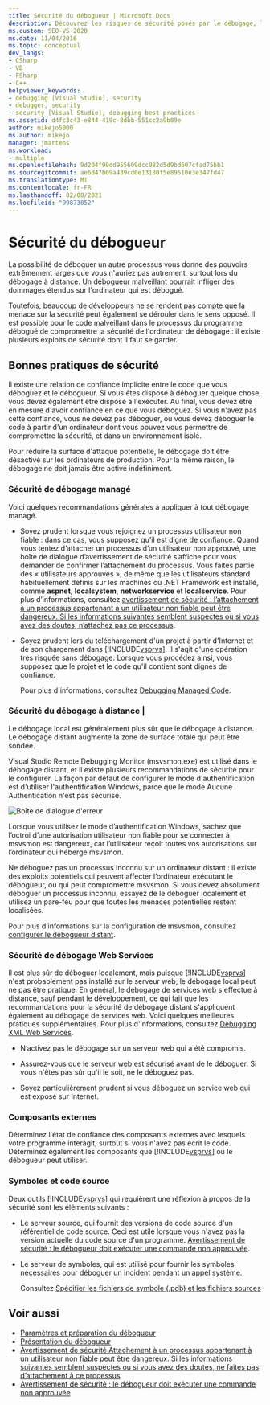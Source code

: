 ```yaml
---
title: Sécurité du débogueur | Microsoft Docs
description: Découvrez les risques de sécurité posés par le débogage, les risques liés à l’ordinateur de débogage et à l’ordinateur en cours de débogage. Suivez les recommandations pour réduire les risques.
ms.custom: SEO-VS-2020
ms.date: 11/04/2016
ms.topic: conceptual
dev_langs:
- CSharp
- VB
- FSharp
- C++
helpviewer_keywords:
- debugging [Visual Studio], security
- debugger, security
- security [Visual Studio], debugging best practices
ms.assetid: d4fc3c43-e844-419c-8dbb-551cc2a9b09e
author: mikejo5000
ms.author: mikejo
manager: jmartens
ms.workload:
- multiple
ms.openlocfilehash: 9d204f99dd955609dcc082d5d9bd607cfad75bb1
ms.sourcegitcommit: ae6d47b09a439cd0e13180f5e89510e3e347fd47
ms.translationtype: MT
ms.contentlocale: fr-FR
ms.lasthandoff: 02/08/2021
ms.locfileid: "99873052"
---
```

# <a name="debugger-security"></a>Sécurité du débogueur
La possibilité de déboguer un autre processus vous donne des pouvoirs extrêmement larges que vous n'auriez pas autrement, surtout lors du débogage à distance. Un débogueur malveillant pourrait infliger des dommages étendus sur l'ordinateur qui est débogué.

 Toutefois, beaucoup de développeurs ne se rendent pas compte que la menace sur la sécurité peut également se dérouler dans le sens opposé. Il est possible pour le code malveillant dans le processus du programme débogué de compromettre la sécurité de l'ordinateur de débogage : il existe plusieurs exploits de sécurité dont il faut se garder.

## <a name="security-best-practices"></a>Bonnes pratiques de sécurité
 Il existe une relation de confiance implicite entre le code que vous déboguez et le débogueur. Si vous êtes disposé à déboguer quelque chose, vous devez également être disposé à l'exécuter. Au final, vous devez être en mesure d'avoir confiance en ce que vous déboguez. Si vous n'avez pas cette confiance, vous ne devez pas déboguer, ou vous devez déboguer le code à partir d'un ordinateur dont vous pouvez vous permettre de compromettre la sécurité, et dans un environnement isolé.

 Pour réduire la surface d'attaque potentielle, le débogage doit être désactivé sur les ordinateurs de production. Pour la même raison, le débogage ne doit jamais être activé indéfiniment.

### <a name="managed-debugging-security"></a>Sécurité de débogage managé
 Voici quelques recommandations générales à appliquer à tout débogage managé.

- Soyez prudent lorsque vous rejoignez un processus utilisateur non fiable : dans ce cas, vous supposez qu'il est digne de confiance. Quand vous tentez d’attacher un processus d’un utilisateur non approuvé, une boîte de dialogue d’avertissement de sécurité s’affiche pour vous demander de confirmer l’attachement du processus. Vous faites partie des « utilisateurs approuvés », de même que les utilisateurs standard habituellement définis sur les machines où .NET Framework est installé, comme **aspnet**, **localsystem**, **networkservice** et **localservice**. Pour plus d’informations, consultez [avertissement de sécurité : l’attachement à un processus appartenant à un utilisateur non fiable peut être dangereux. Si les informations suivantes semblent suspectes ou si vous avez des doutes, n’attachez pas ce processus](../debugger/security-warning-attaching-to-a-process-owned-by-an-untrusted-user.md).

- Soyez prudent lors du téléchargement d'un projet à partir d'Internet et de son chargement dans [!INCLUDE[vsprvs](../code-quality/includes/vsprvs_md.md)]. Il s'agit d'une opération très risquée sans débogage. Lorsque vous procédez ainsi, vous supposez que le projet et le code qu'il contient sont dignes de confiance.

  Pour plus d'informations, consultez [Debugging Managed Code](../debugger/debugging-managed-code.md).

### <a name="remote-debugging-security"></a>Sécurité du débogage à distance |
 Le débogage local est généralement plus sûr que le débogage à distance. Le débogage distant augmente la zone de surface totale qui peut être sondée.

 Visual Studio Remote Debugging Monitor (msvsmon.exe) est utilisé dans le débogage distant, et il existe plusieurs recommandations de sécurité pour le configurer. La façon par défaut de configurer le mode d'authentification est d'utiliser l'authentification Windows, parce que le mode Aucune Authentication n'est pas sécurisé.

 ![Boîte de dialogue d'erreur](../debugger/media/dbg_err_remotepermissionschanged.png "DBG_ERR_RemotePermissionsChanged")

 Lorsque vous utilisez le mode d’authentification Windows, sachez que l’octroi d’une autorisation utilisateur non fiable pour se connecter à msvsmon est dangereux, car l’utilisateur reçoit toutes vos autorisations sur l’ordinateur qui héberge msvsmon.

 Ne déboguez pas un processus inconnu sur un ordinateur distant : il existe des exploits potentiels qui peuvent affecter l’ordinateur exécutant le débogueur, ou qui peut compromettre msvsmon. Si vous devez absolument déboguer un processus inconnu, essayez de le déboguer localement et utilisez un pare-feu pour que toutes les menaces potentielles restent localisées.

 Pour plus d’informations sur la configuration de msvsmon, consultez [configurer le débogueur distant](../debugger/remote-debugging.md#bkmk_setup).

### <a name="web-services-debugging-security"></a>Sécurité de débogage Web Services
 Il est plus sûr de déboguer localement, mais puisque [!INCLUDE[vsprvs](../code-quality/includes/vsprvs_md.md)] n'est probablement pas installé sur le serveur web, le débogage local peut ne pas être pratique. En général, le débogage de services web s'effectue à distance, sauf pendant le développement, ce qui fait que les recommandations pour la sécurité de débogage distant s'appliquent également au débogage de services web. Voici quelques meilleures pratiques supplémentaires. Pour plus d'informations, consultez [Debugging XML Web Services](/previous-versions/ms241873(v=vs.100)).

- N’activez pas le débogage sur un serveur web qui a été compromis.

- Assurez-vous que le serveur web est sécurisé avant de le déboguer. Si vous n'êtes pas sûr qu'il le soit, ne le déboguez pas.

- Soyez particulièrement prudent si vous déboguez un service web qui est exposé sur Internet.

### <a name="external-components"></a>Composants externes
 Déterminez l'état de confiance des composants externes avec lesquels votre programme interagit, surtout si vous n'avez pas écrit le code. Déterminez également les composants que [!INCLUDE[vsprvs](../code-quality/includes/vsprvs_md.md)] ou le débogueur peut utiliser.

### <a name="symbols-and-source-code"></a>Symboles et code source
 Deux outils [!INCLUDE[vsprvs](../code-quality/includes/vsprvs_md.md)] qui requièrent une réflexion à propos de la sécurité sont les éléments suivants :

- Le serveur source, qui fournit des versions de code source d'un référentiel de code source. Ceci est utile lorsque vous n'avez pas la version actuelle du code source d'un programme. [Avertissement de sécurité : le débogueur doit exécuter une commande non approuvée](../debugger/security-warning-debugger-must-execute-untrusted-command.md).

- Le serveur de symboles, qui est utilisé pour fournir les symboles nécessaires pour déboguer un incident pendant un appel système.

  Consultez [Spécifier les fichiers de symbole (.pdb) et les fichiers sources](../debugger/specify-symbol-dot-pdb-and-source-files-in-the-visual-studio-debugger.md)

## <a name="see-also"></a>Voir aussi
- [Paramètres et préparation du débogueur](../debugger/debugger-settings-and-preparation.md)
- [Présentation du débogueur](../debugger/debugger-feature-tour.md)
- [Avertissement de sécurité Attachement à un processus appartenant à un utilisateur non fiable peut être dangereux. Si les informations suivantes semblent suspectes ou si vous avez des doutes, ne faites pas d’attachement à ce processus](../debugger/security-warning-attaching-to-a-process-owned-by-an-untrusted-user.md)
- [Avertissement de sécurité : le débogueur doit exécuter une commande non approuvée](../debugger/security-warning-debugger-must-execute-untrusted-command.md)